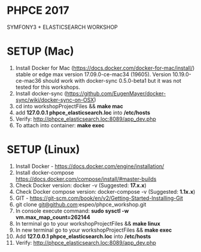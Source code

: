 # PHPCE 2017 
SYMFONY3 + ELASTICSEARCH WORKSHOP

# SETUP (Mac)
1. Install Docker for Mac (https://docs.docker.com/docker-for-mac/install/) stable or edge max version 17.09.0-ce-mac34 (19605). Version 10.19.0-ce-mac36 should work with docker-sync 0.5.0-beta1 but it was not tested for this workshops.
2. Install docker-sync (https://github.com/EugenMayer/docker-sync/wiki/docker-sync-on-OSX)
3. cd into workshopProjectFiles && **make mac**
4. add **127.0.0.1 phpce_elasticsearch.loc** into **/etc/hosts**
5. Verify: http://phpce_elasticsearch.loc:8089/app_dev.php
6. To attach into container: **make exec**

# SETUP (Linux)
1. Install Docker - https://docs.docker.com/engine/installation/
2. Install docker-compose https://docs.docker.com/compose/install/#master-builds
3. Check Docker version: docker -v (Suggested: **17.x.x**)
4. Check Docker compose version: docker-compose -v  (Suggested: **1.1x.x**)
5. GIT - https://git-scm.com/book/en/v2/Getting-Started-Installing-Git
5. git clone git@github.com:espeo/phpce_workshop.git
6. In console execute command: **sudo sysctl -w vm.max_map_count=262144**
7. In terminal go to your workshopProjectFiles && **make linux**
8. In new terminal go to your workshopProjectFiles && **make exec**
9. Add **127.0.0.1 phpce_elasticsearch.loc** into **/etc/hosts**
10. Verify: http://phpce_elasticsearch.loc:8089/app_dev.php
